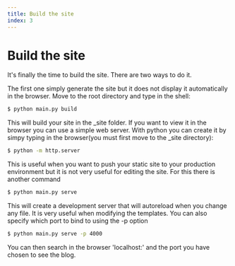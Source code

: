 ```yaml
---
title: Build the site
index: 3
---
```

# Build the site

It's finally the time to build the site. There are two ways to do it.

The first one simply generate the site but it does not display it automatically in the browser. Move to the root directory and type in the shell:

```bash
$ python main.py build
```

This will build your site in the _site folder. If you want to view it in the browser you can use a simple web server. With python you can create it by simpy typing in the browser(you must first move to the _site directory):

```bash
$ python -m http.server
```

This is useful when you want to push your static site to your production environment but it is not very useful for editing the site. For this there is another command

```bash
$ python main.py serve
```

This will create a development server that will autoreload when you change any file. It is very useful when modifying the templates. You can also specify which port to bind to using the -p option

```bash
$ python main.py serve -p 4000
```
You can then search in the browser 'localhost:' and the port you have chosen to see the blog.
